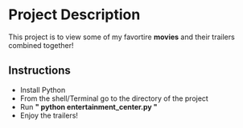 # Project Description

This project is to view some of my favortire **movies** and their trailers combined together!

## Instructions

* Install Python
* From the shell/Terminal go to the directory of the project
* Run **" python entertainment_center.py "**
* Enjoy the trailers!

